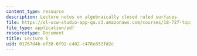 ```yaml
---
content_type: resource
description: Lecture notes on algebraically closed ruled surfaces.
file: https://ol-ocw-studio-app-qa.s3.amazonaws.com/courses/18-727-topics-in-algebraic-geometry-algebraic-surfaces-spring-2008/01767d4bef386f92c482c478e832fd2c_lect5.pdf
file_type: application/pdf
resourcetype: Document
title: Lecture 5
uid: 01767d4b-ef38-6f92-c482-c478e832fd2c
---
```

